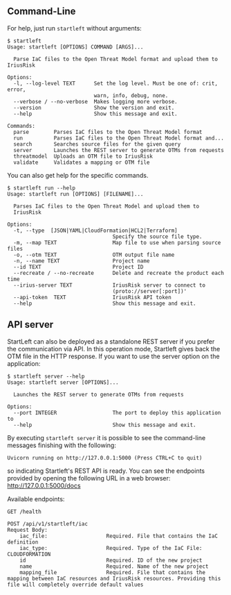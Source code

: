 ## Command-Line
For help, just run `startleft` without arguments:

```
$ startleft
Usage: startleft [OPTIONS] COMMAND [ARGS]...

  Parse IaC files to the Open Threat Model format and upload them to IriusRisk

Options:
  -l, --log-level TEXT      Set the log level. Must be one of: crit, error,
                            warn, info, debug, none.
  --verbose / --no-verbose  Makes logging more verbose.
  --version                 Show the version and exit.
  --help                    Show this message and exit.

Commands:
  parse        Parses IaC files to the Open Threat Model format
  run          Parses IaC files to the Open Threat Model format and...
  search       Searches source files for the given query
  server       Launches the REST server to generate OTMs from requests
  threatmodel  Uploads an OTM file to IriusRisk
  validate     Validates a mapping or OTM file
```

You can also get help for the specific commands.

```
$ startleft run --help
Usage: startleft run [OPTIONS] [FILENAME]...

  Parses IaC files to the Open Threat Model and upload them to 
  IriusRisk

Options:
  -t, --type  [JSON|YAML|CloudFormation|HCL2|Terraform]
                                  Specify the source file type.
  -m, --map TEXT                  Map file to use when parsing source files
  -o, --otm TEXT                  OTM output file name
  -n, --name TEXT                 Project name
  --id TEXT                       Project ID
  --recreate / --no-recreate      Delete and recreate the product each time
  --irius-server TEXT             IriusRisk server to connect to
                                  (proto://server[:port])'
  --api-token  TEXT               IriusRisk API token
  --help                          Show this message and exit.
```

## API server

StartLeft can also be deployed as a standalone REST server if you prefer the communication via API.
In this operation mode, Startleft gives back the OTM file in the HTTP response. 
If you want to use the server option on the application:

```
$ startleft server --help
Usage: startleft server [OPTIONS]...

  Launches the REST server to generate OTMs from requests

Options:
  --port INTEGER                  The port to deploy this application to
  --help                          Show this message and exit.

```

By executing `startleft server` it is possible to see the command-line messages finishing with the following:

```Uvicorn running on http://127.0.0.1:5000 (Press CTRL+C to quit)```

so indicating Startleft's REST API is ready. You can see the endpoints provided by opening the following URL in a web browser: http://127.0.0.1:5000/docs

Available endpoints:
```
GET /health
```
```
POST /api/v1/startleft/iac
Request Body:
    iac_file:                   Required. File that contains the IaC definition
    iac_type:                   Required. Type of the IaC File: CLOUDFORMATION
    id                          Required. ID of the new project
    name                        Required. Name of the new project
    mapping_file                Required. File that contains the mapping between IaC resources and IriusRisk resources. Providing this file will completely override default values
```
